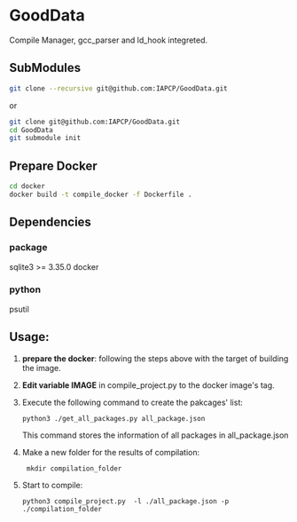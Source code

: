 # GoodData
Compile Manager, gcc_parser and ld_hook integreted.

## SubModules
```bash
git clone --recursive git@github.com:IAPCP/GoodData.git
```
or
```bash
git clone git@github.com:IAPCP/GoodData.git
cd GoodData
git submodule init
```


## Prepare Docker
```bash
cd docker
docker build -t compile_docker -f Dockerfile .
```


## Dependencies
### package
sqlite3 >= 3.35.0
docker

### python
psutil

## Usage: 

 1. __prepare the docker__: following the steps above with the target of building the image.

 2. __Edit variable IMAGE__ in compile_project.py to the docker image's tag.

 3. Execute the following command to create the pakcages' list:

    ```
    python3 ./get_all_packages.py all_package.json
    ```

    This command stores the information of all packages in all_package.json

 4. Make a new folder for the results of compilation:

    ```
     mkdir compilation_folder
    ```

5. Start to compile:

   ```
   python3 compile_project.py  -l ./all_package.json -p ./compilation_folder
   ```

   

